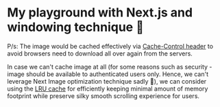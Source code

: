 # My playground with Next.js and windowing technique 🎉

P/s: The image would be cached effectively via [Cache-Control header]([https://link](https://developer.mozilla.org/en-US/docs/Web/HTTP/Headers/Cache-Control)) to avoid browsers need to download all over again from the servers.

In case we can't cache image at all (for some reasons such as security - image should be available to authenticated users only. Hence, we can't leverage Next Image optimization technique sadly 🥲), we can consider using the [LRU cache](https://github.com/isaacs/node-lru-cache) for efficiently keeping minimal amount of memory footprint while preserve silky smooth scrolling experience for users.
